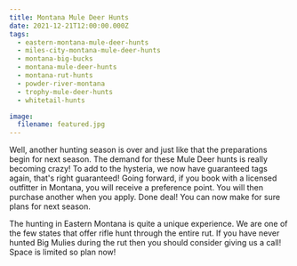 ```yaml
---
title: Montana Mule Deer Hunts
date: 2021-12-21T12:00:00.000Z
tags:
  - eastern-montana-mule-deer-hunts
  - miles-city-montana-mule-deer-hunts
  - montana-big-bucks
  - montana-mule-deer-hunts
  - montana-rut-hunts
  - powder-river-montana
  - trophy-mule-deer-hunts
  - whitetail-hunts

image:
  filename: featured.jpg
---
```


Well, another hunting season is over and just like that the preparations begin for next season. The demand for these Mule Deer hunts is really becoming crazy! To add to the hysteria, we now have guaranteed tags again, that's right guaranteed! Going forward, if you book with a licensed outfitter in Montana, you will receive a preference point. You will then purchase another when you apply. Done deal! You can now make for sure plans for next season.

The hunting in Eastern Montana is quite a unique experience. We are one of the few states that offer rifle hunt through the entire rut. If you have never hunted Big Mulies during the rut then you should consider giving us a call! Space is limited so plan now!
